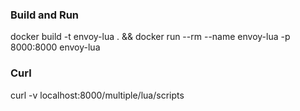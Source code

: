 ### Build and Run

docker build -t envoy-lua . && docker run --rm --name envoy-lua -p 8000:8000 envoy-lua

### Curl

curl -v localhost:8000/multiple/lua/scripts
